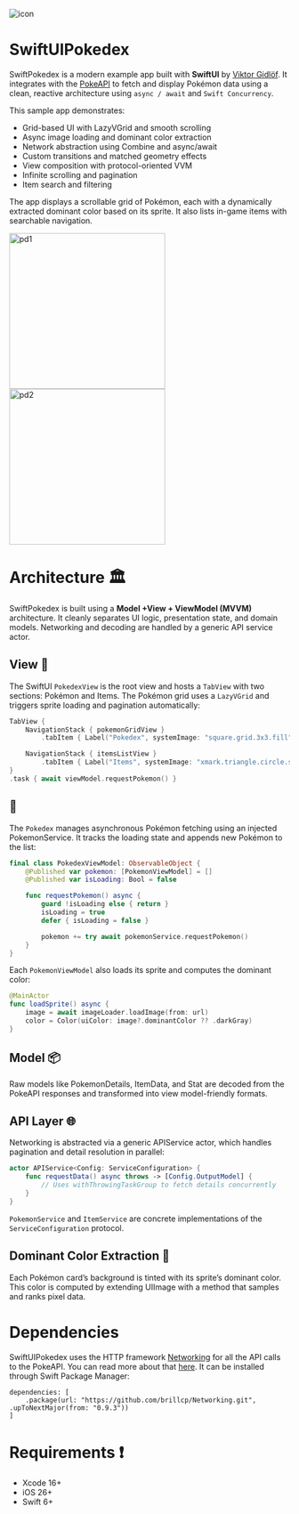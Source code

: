 ![icon](https://user-images.githubusercontent.com/15960525/117062071-47808e00-ad23-11eb-83df-95d8efadac58.png)

# SwiftUIPokedex

SwiftPokedex is a modern example app built with **SwiftUI** by [Viktor Gidlöf](https://viktorgidlof.com).
It integrates with the [PokeAPI](https://pokeapi.co) to fetch and display Pokémon data using a clean, reactive architecture using `async / await` and `Swift Concurrency`.

This sample app demonstrates:

- Grid-based UI with LazyVGrid and smooth scrolling  
- Async image loading and dominant color extraction  
- Network abstraction using Combine and async/await  
- Custom transitions and matched geometry effects  
- View composition with protocol-oriented VVM  
- Infinite scrolling and pagination  
- Item search and filtering  

The app displays a scrollable grid of Pokémon, each with a dynamically extracted dominant color based on its sprite. It also lists in-game items with searchable navigation.

<img width="280" alt="pd1" src="https://github.com/user-attachments/assets/49340bb1-e3a6-4373-8f01-0b359ce3506b" />
<img width="280" alt="pd2" src="https://github.com/user-attachments/assets/79044b0b-516d-455f-a989-c6fd6a7eb8ac" />

# Architecture 🏛

SwiftPokedex is built using a **Model +View + ViewModel (MVVM)** architecture. It cleanly separates UI logic, presentation state, and domain models. Networking and decoding are handled by a generic API service actor.

## View 📱

The SwiftUI `PokedexView` is the root view and hosts a `TabView` with two sections: Pokémon and Items. The Pokémon grid uses a `LazyVGrid` and triggers sprite loading and pagination automatically:

```swift
TabView {
    NavigationStack { pokemonGridView }
        .tabItem { Label("Pokedex", systemImage: "square.grid.3x3.fill") }

    NavigationStack { itemsListView }
        .tabItem { Label("Items", systemImage: "xmark.triangle.circle.square.fill") }
}
.task { await viewModel.requestPokemon() }
```

##  🧾

The `Pokedex` manages asynchronous Pokémon fetching using an injected PokemonService. It tracks the loading state and appends new Pokémon to the list:
```swift
final class PokedexViewModel: ObservableObject {
    @Published var pokemon: [PokemonViewModel] = []
    @Published var isLoading: Bool = false

    func requestPokemon() async {
        guard !isLoading else { return }
        isLoading = true
        defer { isLoading = false }

        pokemon += try await pokemonService.requestPokemon()
    }
}
```

Each `PokemonViewModel` also loads its sprite and computes the dominant color:
```swift
@MainActor
func loadSprite() async {
    image = await imageLoader.loadImage(from: url)
    color = Color(uiColor: image?.dominantColor ?? .darkGray)
}
```


## Model 📦

Raw models like PokemonDetails, ItemData, and Stat are decoded from the PokeAPI responses and transformed into view model-friendly formats.

## API Layer 🌐

Networking is abstracted via a generic APIService actor, which handles pagination and detail resolution in parallel:
```swift
actor APIService<Config: ServiceConfiguration> {
    func requestData() async throws -> [Config.OutputModel] {
        // Uses withThrowingTaskGroup to fetch details concurrently
    }
}
```

`PokemonService` and `ItemService` are concrete implementations of the `ServiceConfiguration` protocol.

## Dominant Color Extraction 🎨

Each Pokémon card’s background is tinted with its sprite’s dominant color. This color is computed by extending UIImage with a method that samples and ranks pixel data.

# Dependencies 
SwiftUIPokedex uses the HTTP framework [Networking](https://github.com/brillcp/Networking) for all the API calls to the PokeAPI. You can read more about that [here](https://github.com/brillcp/Networking#readme). It can be installed through Swift Package Manager:
```
dependencies: [
    .package(url: "https://github.com/brillcp/Networking.git", .upToNextMajor(from: "0.9.3"))
]
```

# Requirements ❗️
- Xcode 16+
- iOS 26+
- Swift 6+


